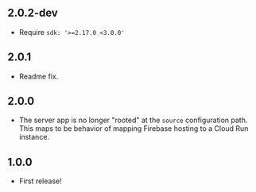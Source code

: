 ## 2.0.2-dev

- Require `sdk: '>=2.17.0 <3.0.0'`

## 2.0.1

- Readme fix.

## 2.0.0

- The server app is no longer "rooted" at the `source` configuration path. This
  maps to be behavior of mapping Firebase hosting to a Cloud Run instance.

## 1.0.0

- First release!
